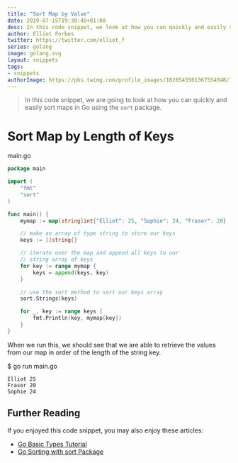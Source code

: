 ```yaml
---
title: "Sort Map by Value"
date: 2019-07-15T19:30:49+01:00
desc: In this code snippet, we look at how you can quickly and easily sort maps in Go
author: Elliot Forbes
twitter: https://twitter.com/elliot_f
series: golang
image: golang.svg
layout: snippets
tags:
- snippets
authorImage: https://pbs.twimg.com/profile_images/1028545501367554048/lzr43cQv_400x400.jpg
---
```


> In this code snippet, we are going to look at how you can quickly and easily sort maps in Go using the `sort` package.

# Sort Map by Length of Keys

<div class="filename"> main.go </div>

```go
package main

import (
	"fmt"
	"sort"
)

func main() {
	mymap := map[string]int{"Elliot": 25, "Sophie": 24, "Fraser": 20}

	// make an array of type string to store our keys 
	keys := []string{}

	// iterate over the map and append all keys to our
	// string array of keys
	for key := range mymap {
		keys = append(keys, key)
	}

	// use the sort method to sort our keys array
	sort.Strings(keys)

	for _, key := range keys {
		fmt.Println(key, mymap[key])
	}
}
```

When we run this, we should see that we are able to retrieve the values from our map in
order of the length of the string key.

<div class="filename"> $ go run main.go </div>

```output
Elliot 25
Fraser 20
Sophie 24
```

<!-- # Sort Map by Integer Value

```go
mymap := map[string]int{"Elliot": 25, "Sophie": 24, "Fraser": 20}

```

<div class="filename"> $ output </div>

```output 

``` -->

## Further Reading

If you enjoyed this code snippet, you may also enjoy these articles:

* [Go Basic Types Tutorial](/golang/go-basic-types-tutorial/)
* [Go Sorting with sort Package](/golang/go-sorting-with-sort-tutorial/)
